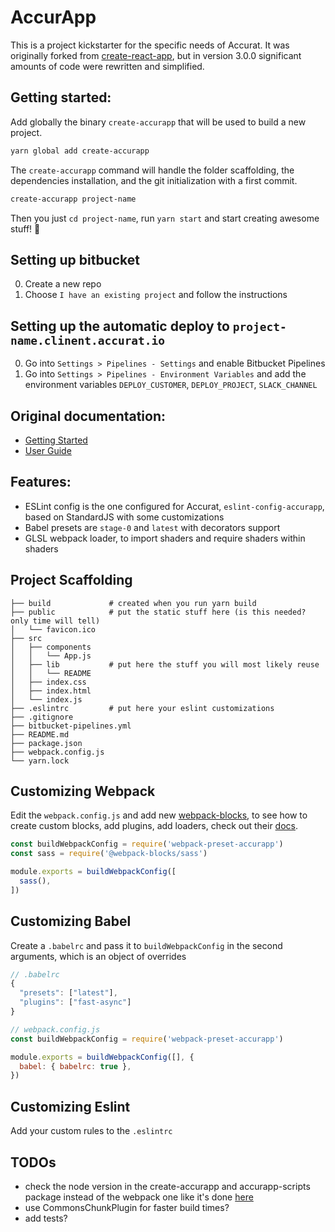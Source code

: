 # AccurApp
This is a project kickstarter for the specific needs of Accurat.
It was originally forked from [create-react-app](https://github.com/facebookincubator/create-react-app/),
but in version 3.0.0 significant amounts of code were rewritten and simplified.

## Getting started:
Add globally the binary `create-accurapp` that will be used to build a new project.
```sh
yarn global add create-accurapp
```

The `create-accurapp` command will handle the folder scaffolding, the dependencies installation, and the git initialization with a first commit.
```sh
create-accurapp project-name
```

Then you just `cd project-name`, run `yarn start` and start creating awesome stuff! 🎉

## Setting up bitbucket
0. Create a new repo
0. Choose `I have an existing project` and follow the instructions

## Setting up the automatic deploy to `project-name.clinent.accurat.io`
0. Go into `Settings > Pipelines - Settings` and enable Bitbucket Pipelines
0. Go into `Settings > Pipelines - Environment Variables` and add the environment variables `DEPLOY_CUSTOMER`, `DEPLOY_PROJECT`, `SLACK_CHANNEL`

## Original documentation:
- [Getting Started](https://github.com/facebookincubator/create-react-app/#getting-started)
- [User Guide](https://github.com/facebookincubator/create-react-app/blob/master/packages/react-scripts/template/README.md)

## Features:
- ESLint config is the one configured for Accurat, `eslint-config-accurapp`, based on StandardJS with some customizations
- Babel presets are `stage-0` and `latest` with decorators support
- GLSL webpack loader, to import shaders and require shaders within shaders

## Project Scaffolding
```
├── build             # created when you run yarn build
├── public            # put the static stuff here (is this needed? only time will tell)
│   └── favicon.ico
├── src
│   ├── components
│   │   └── App.js
│   ├── lib           # put here the stuff you will most likely reuse
│   │   └── README
│   ├── index.css
│   ├── index.html
│   └── index.js
├── .eslintrc         # put here your eslint customizations
├── .gitignore
├── bitbucket-pipelines.yml
├── README.md
├── package.json
├── webpack.config.js
└── yarn.lock
```

## Customizing Webpack
Edit the `webpack.config.js` and add new [webpack-blocks](https://github.com/andywer/webpack-blocks), to see how to create custom blocks, add plugins, add loaders, check out their [docs](https://github.com/andywer/webpack-blocks).
```js
const buildWebpackConfig = require('webpack-preset-accurapp')
const sass = require('@webpack-blocks/sass')

module.exports = buildWebpackConfig([
  sass(),
])
```

## Customizing Babel
Create a `.babelrc` and pass it to `buildWebpackConfig` in the second arguments, which is an object of overrides
```js
// .babelrc
{
  "presets": ["latest"],
  "plugins": ["fast-async"]
}

// webpack.config.js
const buildWebpackConfig = require('webpack-preset-accurapp')

module.exports = buildWebpackConfig([], {
  babel: { babelrc: true },
})
```

## Customizing Eslint
Add your custom rules to the `.eslintrc`


## TODOs
- check the node version in the create-accurapp and accurapp-scripts package instead of the webpack one like it's done [here](https://github.com/facebookincubator/create-react-app/blob/master/packages/create-react-app/index.js)
- use CommonsChunkPlugin for faster build times?
- add tests?
